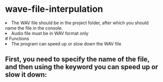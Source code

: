# wave-file-interpulation
<li> 
The WAV file should be in the project folder, after which you should name the file in the console. </li>
<li>
Audio file must be in WAV format only </li>
# Functions
<li> 
The program can speed up or slow down the WAV file </li>
<h2> 
First, you need to specify the name of the file, and then using the keyword you can speed up or slow it down:</h2>
